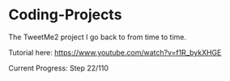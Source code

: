 # Coding-Projects
The TweetMe2 project I go back to from time to time.

Tutorial here: https://www.youtube.com/watch?v=f1R_bykXHGE

Current Progress: Step 22/110
